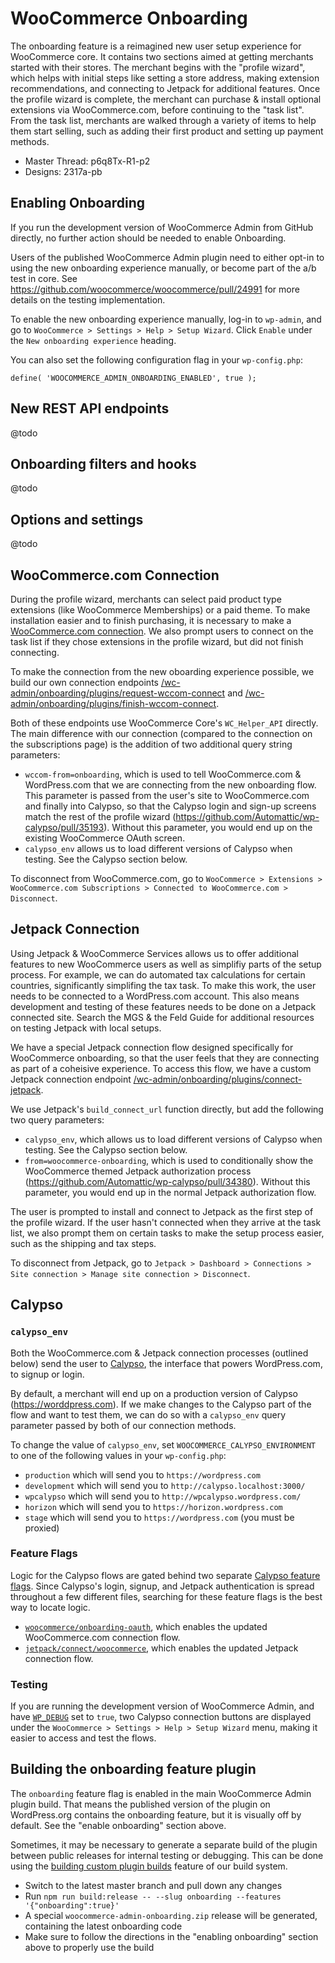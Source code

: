 # WooCommerce Onboarding

The onboarding feature is a reimagined new user setup experience for WooCommerce core. It contains two sections aimed at getting merchants started with their stores. The merchant begins with the "profile wizard", which helps with initial steps like setting a store address, making extension recommendations, and connecting to Jetpack for additional features. Once the profile wizard is complete, the merchant can purchase & install optional extensions via WooCommerce.com, before continuing to the "task list". From the task list, merchants are walked through a variety of items to help them start selling, such as adding their first product and setting up payment methods.

* Master Thread: p6q8Tx-R1-p2
* Designs: 2317a-pb

## Enabling Onboarding

If you run the development version of WooCommerce Admin from GitHub directly, no further action should be needed to enable Onboarding.

Users of the published WooCommerce Admin plugin need to either opt-in to using the new onboarding experience manually, or become part of the a/b test in core. See https://github.com/woocommerce/woocommerce/pull/24991 for more details on the testing implementation.

To enable the new onboarding experience manually, log-in to `wp-admin`, and go to `WooCommerce > Settings > Help > Setup Wizard`. Click `Enable` under the `New onboarding experience` heading.

You can also set the following configuration flag in your `wp-config.php`:

`define( 'WOOCOMMERCE_ADMIN_ONBOARDING_ENABLED', true );`

## New REST API endpoints

@todo

## Onboarding filters and hooks

@todo

## Options and settings

@todo

## WooCommerce.com Connection

During the profile wizard, merchants can select paid product type extensions (like WooCommerce Memberships) or a paid theme. To make installation easier and to finish purchasing, it is necessary to make a [WooCommerce.com connection](https://docs.woocommerce.com/document/managing-woocommerce-com-subscriptions/). We also prompt users to connect on the task list if they chose extensions in the profile wizard, but did not finish connecting.

To make the connection from the new oboarding experience possible, we build our own connection endpoints [/wc-admin/onboarding/plugins/request-wccom-connect](https://github.com/woocommerce/woocommerce-admin/blob/61b771c2643c24334ea062ab3521073beaf50019/src/API/OnboardingPlugins.php#L298-L355) and [/wc-admin/onboarding/plugins/finish-wccom-connect](https://github.com/woocommerce/woocommerce-admin/blob/61b771c2643c24334ea062ab3521073beaf50019/src/API/OnboardingPlugins.php#L357-L417).

Both of these endpoints use WooCommerce Core's `WC_Helper_API` directly. The main difference with our connection (compared to the connection on the subscriptions page) is the addition of two additional query string parameters:

* `wccom-from=onboarding`, which is used to tell WooCommerce.com & WordPress.com that we are connecting from the new onboarding flow. This parameter is passed from the user's site to WooCommerce.com and finally into Calypso, so that the Calypso login and sign-up screens match the rest of the profile wizard (https://github.com/Automattic/wp-calypso/pull/35193). Without this parameter, you would end up on the existing WooCommerce OAuth screen.
* `calypso_env` allows us to load different versions of Calypso when testing.  See the Calypso section below.

To disconnect from WooCommerce.com, go to `WooCommerce > Extensions > WooCommerce.com Subscriptions > Connected to WooCommerce.com > Disconnect`.

## Jetpack Connection

Using Jetpack & WooCommerce Services allows us to offer additional features to new WooCommerce users as well as simplifiy parts of the setup process. For example, we can do automated tax calculations for certain countries, significantly simplifing the tax task. To make this work, the user needs to be connected to a WordPress.com account. This also means development and testing of these features needs to be done on a Jetpack connected site. Search the MGS & the Feld  Guide for additional resources on testing Jetpack with local setups.

We have a special Jetpack connection flow designed specifically for WooCommerce onboarding, so that the user feels that they are connecting as part of a coheisive experience. To access this flow, we have a custom Jetpack connection endpoint [/wc-admin/onboarding/plugins/connect-jetpack](https://github.com/woocommerce/woocommerce-admin/blob/61b771c2643c24334ea062ab3521073beaf50019/src/API/OnboardingPlugins.php#L273-L296).

We use Jetpack's `build_connect_url` function directly, but add the following two query parameters:

* `calypso_env`, which allows us to load different versions of Calypso when testing. See the Calypso section below.
* `from=woocommerce-onboarding`, which is used to conditionally show the WooCommerce themed Jetpack authorization process (https://github.com/Automattic/wp-calypso/pull/34380). Without this parameter, you would end up in the normal Jetpack authorization flow.

The user is prompted to install and connect to Jetpack as the first step of the profile wizard. If the user hasn't connected when they arrive at the task list, we also prompt them on certain tasks to make the setup process easier, such as the shipping and tax steps.

To disconnect from Jetpack, go to `Jetpack > Dashboard > Connections > Site connection > Manage site connection > Disconnect`.

## Calypso

### `calypso_env`

Both the WooCommerce.com & Jetpack connection processes (outlined below) send the user to [Calypso](https://github.com/Automattic/wp-calypso), the interface that powers WordPress.com, to signup or login.

By default, a merchant will end up on a production version of Calypso (https://worddpress.com). If we make changes to the Calypso part of the flow and want to test them, we can do so with a `calypso_env` query parameter passed by both of our connection methods.

To change the value of `calypso_env`, set `WOOCOMMERCE_CALYPSO_ENVIRONMENT` to one of the following values in your `wp-config.php`:

* `production` which will send you to `https://wordpress.com`
* `development` which will send you to `http://calypso.localhost:3000/`
* `wpcalypso` which will send you to `http://wpcalypso.wordpress.com/`
* `horizon` which will send you to `https://horizon.wordpress.com`
* `stage` which will send you to `https://wordpress.com` (you must be proxied)

### Feature Flags

Logic for the Calypso flows are gated behind two separate [Calypso feature flags](https://github.com/Automattic/wp-calypso/tree/master/config#feature-flags). Since Calypso's login, signup, and Jetpack authentication is spread throughout a few different files, searching for these feature flags is the best way to locate logic.

* [`woocommerce/onboarding-oauth`](https://github.com/Automattic/wp-calypso/search?q=woocommerce%2Fonboarding-oauth&unscoped_q=woocommerce%2Fonboarding-oauth), which enables the updated WooCommerce.com connection flow.
* [`jetpack/connect/woocommerce`](https://github.com/Automattic/wp-calypso/search?q=%22jetpack%2Fconnect%2Fwoocommerce%22&unscoped_q=%22jetpack%2Fconnect%2Fwoocommerce%22), which enables the updated Jetpack connection flow.


### Testing

If you are running the development version of WooCommerce Admin, and have [`WP_DEBUG`](https://codex.wordpress.org/WP_DEBUG) set to `true`, two Calypso connection buttons are displayed under the `WooCommerce > Settings > Help > Setup Wizard` menu, making it easier to access and test the flows.

## Building the onboarding feature plugin

The `onboarding` feature flag is enabled in the main WooCommerce Admin plugin build. That means the published version of the plugin on WordPress.org contains the onboarding feature, but it is visually off by default. See the "enable onboarding" section above.

Sometimes, it may be necessary to generate a separate build of the plugin between public releases for internal testing or debugging. This can be done using the [building custom plugin builds](https://github.com/woocommerce/woocommerce-admin/blob/master/docs/feature-flags.md#building-custom-plugin-builds) feature of our build system.

* Switch to the latest master branch and pull down any changes
* Run `npm run build:release -- --slug onboarding --features '{"onboarding":true}'`
* A special `woocommerce-admin-onboarding.zip` release will be generated, containing the latest onboarding code
* Make sure to follow the directions in the "enabling onboarding" section above to properly use the build